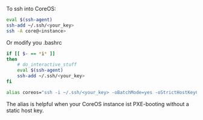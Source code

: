 

To ssh into CoreOS:

```bash
eval $(ssh-agent)
ssh-add ~/.ssh/<your_key>
ssh -A core@<instance>
```


Or modify you .bashrc
```bash
if [[ $- == *i* ]]
then
    # do_interactive_stuff
    eval $(ssh-agent)
    ssh-add ~/.ssh/<your_key>
fi

alias coreos="ssh -i ~/.ssh/<your_key> -oBatchMode=yes -oStrictHostKeyChecking=no -o UserKnownHostsFile=/dev/null -l core "
```

The alias is helpful when your CoreOS instance ist PXE-booting without a static host key.